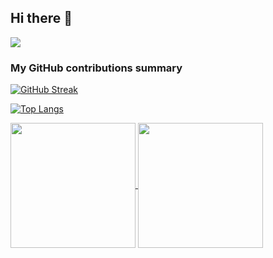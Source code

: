 ## Hi there 👋

![](https://komarev.com/ghpvc/?username=max-taylor&color=green)

<h3>My GitHub contributions summary</h3>

[![GitHub Streak](https://github-readme-streak-stats.herokuapp.com?user=max-taylor&theme=dark&ring=fb4362&file=fb4362&currStreakNum=fb4362&currStreakLabel=fb4362&hide_border=true)](https://git.io/streak-stats)

[![Top Langs](https://github-readme-stats.vercel.app/api/top-langs/?username=max-taylor)](https://github.com/anuraghazra/github-readme-stats)

<a href="https://github.com/anuraghazra/github-readme-stats">
  <img height=200 align="center" src="h[ttps://github-readme-stats.vercel.app/api?username=max-taylor](https://github-readme-streak-stats.herokuapp.com?user=max-taylor&theme=dark&ring=fb4362&file=fb4362&currStreakNum=fb4362&currStreakLabel=fb4362&hide_border=true)" />
</a>
<a href="https://github.com/anuraghazra/convoychat">
  <img height=200 align="center" src="https://github-readme-stats.vercel.app/api/top-langs?username=anuraghazra&layout=compact&langs_count=8&card_width=320" />
</a>

<!--
**max-taylor/max-taylor** is a ✨ _special_ ✨ repository because its `README.md` (this file) appears on your GitHub profile.

Here are some ideas to get you started:

- 🔭 I’m currently working on ...
- 🌱 I’m currently learning ...
- 👯 I’m looking to collaborate on ...
- 🤔 I’m looking for help with ...
- 💬 Ask me about ...
- 📫 How to reach me: ...
- 😄 Pronouns: ...
- ⚡ Fun fact: ...
-->

